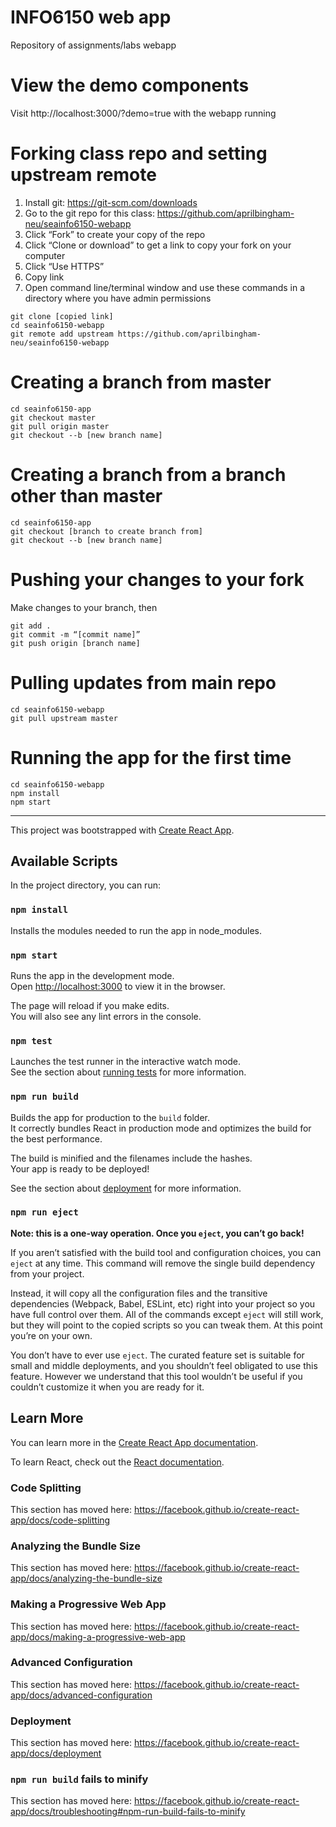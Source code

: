 # INFO6150 web app
Repository of assignments/labs webapp

# View the demo components
Visit http://localhost:3000/?demo=true with the webapp running


# Forking class repo and setting upstream remote
1. Install git: https://git-scm.com/downloads
2. Go to the git repo for this class: https://github.com/aprilbingham-neu/seainfo6150-webapp
3. Click “Fork” to create your copy of the repo
4. Click “Clone or download” to get a link to copy your fork on your computer
5. Click “Use HTTPS”
6. Copy link
7. Open command line/terminal window and use these commands in a directory where you have admin permissions
```
git clone [copied link]
cd seainfo6150-webapp
git remote add upstream https://github.com/aprilbingham-neu/seainfo6150-webapp
```

# Creating a branch from master
```
cd seainfo6150-app
git checkout master
git pull origin master
git checkout --b [new branch name]
```

# Creating a branch from a branch other than master
```
cd seainfo6150-app
git checkout [branch to create branch from]
git checkout --b [new branch name]
```

# Pushing your changes to your fork
Make changes to your branch, then
```
git add .
git commit -m “[commit name]”
git push origin [branch name]
```

# Pulling updates from main repo
```
cd seainfo6150-webapp
git pull upstream master
```

# Running the app for the first time
```
cd seainfo6150-webapp
npm install
npm start
```

---

This project was bootstrapped with [Create React App](https://github.com/facebook/create-react-app).

## Available Scripts

In the project directory, you can run:

### `npm install`

Installs the modules needed to run the app in node_modules.

### `npm start`

Runs the app in the development mode.<br>
Open [http://localhost:3000](http://localhost:3000) to view it in the browser.

The page will reload if you make edits.<br>
You will also see any lint errors in the console.

### `npm test`

Launches the test runner in the interactive watch mode.<br>
See the section about [running tests](https://facebook.github.io/create-react-app/docs/running-tests) for more information.

### `npm run build`

Builds the app for production to the `build` folder.<br>
It correctly bundles React in production mode and optimizes the build for the best performance.

The build is minified and the filenames include the hashes.<br>
Your app is ready to be deployed!

See the section about [deployment](https://facebook.github.io/create-react-app/docs/deployment) for more information.

### `npm run eject`

**Note: this is a one-way operation. Once you `eject`, you can’t go back!**

If you aren’t satisfied with the build tool and configuration choices, you can `eject` at any time. This command will remove the single build dependency from your project.

Instead, it will copy all the configuration files and the transitive dependencies (Webpack, Babel, ESLint, etc) right into your project so you have full control over them. All of the commands except `eject` will still work, but they will point to the copied scripts so you can tweak them. At this point you’re on your own.

You don’t have to ever use `eject`. The curated feature set is suitable for small and middle deployments, and you shouldn’t feel obligated to use this feature. However we understand that this tool wouldn’t be useful if you couldn’t customize it when you are ready for it.

## Learn More

You can learn more in the [Create React App documentation](https://facebook.github.io/create-react-app/docs/getting-started).

To learn React, check out the [React documentation](https://reactjs.org/).

### Code Splitting

This section has moved here: https://facebook.github.io/create-react-app/docs/code-splitting

### Analyzing the Bundle Size

This section has moved here: https://facebook.github.io/create-react-app/docs/analyzing-the-bundle-size

### Making a Progressive Web App

This section has moved here: https://facebook.github.io/create-react-app/docs/making-a-progressive-web-app

### Advanced Configuration

This section has moved here: https://facebook.github.io/create-react-app/docs/advanced-configuration

### Deployment

This section has moved here: https://facebook.github.io/create-react-app/docs/deployment

### `npm run build` fails to minify

This section has moved here: https://facebook.github.io/create-react-app/docs/troubleshooting#npm-run-build-fails-to-minify
